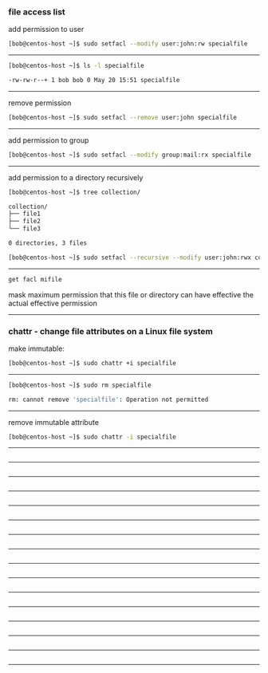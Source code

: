 

### file access list


add permission to user

```bash
[bob@centos-host ~]$ sudo setfacl --modify user:john:rw specialfile 
```

________________________________________________________________________________________________



```bash
[bob@centos-host ~]$ ls -l specialfile

-rw-rw-r--+ 1 bob bob 0 May 20 15:51 specialfile
```

________________________________________________________________________________________________


remove permission


```bash
[bob@centos-host ~]$ sudo setfacl --remove user:john specialfile 
```

________________________________________________________________________________________________


add permission to group

```bash
[bob@centos-host ~]$ sudo setfacl --modify group:mail:rx specialfile 
```

________________________________________________________________________________________________


add permission to a directory recursively

```bash
[bob@centos-host ~]$ tree collection/

collection/
├── file1
├── file2
└── file3

0 directories, 3 files
```



```bash
[bob@centos-host ~]$ sudo setfacl --recursive --modify user:john:rwx collection/
```


________________________________________________________________________________________________




```bash
get facl mifile
```

mask          maximum permission that this file or directory can have
effective     the actual effective permission

________________________________________________________________________________________________


### chattr - change file attributes on a Linux file system

make immutable:

```bash
[bob@centos-host ~]$ sudo chattr +i specialfile
```

________________________________________________________________________________________________




```bash
[bob@centos-host ~]$ sudo rm specialfile

rm: cannot remove 'specialfile': Operation not permitted
```

________________________________________________________________________________________________


remove immutable attribute

```bash
[bob@centos-host ~]$ sudo chattr -i specialfile
```

________________________________________________________________________________________________




```bash

```

________________________________________________________________________________________________




```bash

```

________________________________________________________________________________________________



```bash

```

________________________________________________________________________________________________




```bash

```

________________________________________________________________________________________________




```bash

```

________________________________________________________________________________________________




```bash

```

________________________________________________________________________________________________




```bash

```

________________________________________________________________________________________________




```bash

```

________________________________________________________________________________________________




```bash

```

________________________________________________________________________________________________




```bash

```

________________________________________________________________________________________________




```bash

```

________________________________________________________________________________________________




```bash

```

________________________________________________________________________________________________




```bash

```

________________________________________________________________________________________________




```bash

```

________________________________________________________________________________________________




```bash

```

________________________________________________________________________________________________

